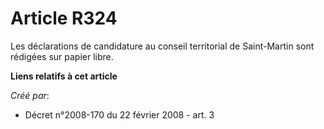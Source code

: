 # Article R324

Les déclarations de candidature au conseil territorial de Saint-Martin sont rédigées sur papier libre.

**Liens relatifs à cet article**

_Créé par_:

  - Décret n°2008-170 du 22 février 2008 - art. 3
